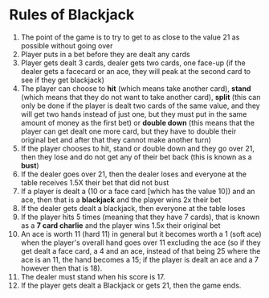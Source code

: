 # Rules of Blackjack
1. The point of the game is to try to get to as close to the value 21 as possible without going over
2. Player puts in a bet before they are dealt any cards
3. Player gets dealt 3 cards, dealer gets two cards, one face-up (if the dealer gets a facecard or an ace, they will peak at the second card to see if they get blackjack)
4. The player can choose to **hit** (which means take another card), **stand** (which means that they do not want to take another card), **split** (this can only be done if the player is dealt two cards of the same value, and they will get two hands instead of just one, but they must put in the same amount of money as the first bet) or **double down** (this means that the player can get dealt one more card, but they have to double their original bet and after that they cannot make another turn)
5. If the player chooses to hit, stand or double down and they go over 21, then they lose and do not get any of their bet back (this is known as a **bust**)
6. If the dealer goes over 21, then the dealer loses and everyone at the table receives 1.5X their bet that did not bust
7. If a player is dealt a (10 or a face card [which has the value 10]) and an ace, then that is a **blackjack** and the player wins 2x their bet
8. If the dealer gets dealt a blackjack, then everyone at the table loses
9. If the player hits 5 times (meaning that they have 7 cards), that is known as a **7 card charlie** and the player wins 1.5x their original bet
10. An ace is worth 11 (hard 11) in general but it becomes worth a 1 (soft ace) when the player's overall hand goes over 11 excluding the ace (so if they get dealt a face card, a 4 and an ace, instead of that being 25 where the ace is an 11, the hand becomes a 15; if the player is dealt an ace and a 7 however then that is 18).
11. The dealer must stand when his score is 17.
12. If the player gets dealt a Blackjack or gets 21, then the game ends.